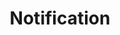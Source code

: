 ---
# -------------------------- #
#        CONTENT TYPE        #
# -------------------------- #

content-type: "api-object"
endpoint: "notifications"
order: 10


# -------------------------- #
#        OBJECT INFO         #
# -------------------------- #

title: "Notification"
description: |
  {{ api.core-objects.notifications.description | flatify }} This applies to the [Custom email notification list]({{ link.account.customize-notifications | prepend: site.baseurl }}) and [Post-load hook]({{ link.account.post-load-notifications | prepend: site.baseurl }}) features.

endpoint-url: "/notifications/public/v1/api"


# -------------------------- #
#        VERSION INFO        #
# -------------------------- #

latest-version: "1"
versions:
  - number: "1"
    deprecated: false


# -------------------------- #
#      AVAILABLE METHODS     #
# -------------------------- #

available-methods:
  - id: "create-custom-notification-recipient"
    title: "Create a custom email"
    method: "post"
    short: "{{ api.core-objects.notifications.custom-emails.post.description | flatify }}"

  - id: "disable-custom-notification-recipient"
    title: "Disable a custom email"
    method: "put"
    short: "{{ api.core-objects.notifications.custom-emails.disable.description | flatify }}"

  - id: "enable-custom-notification-recipient"
    title: "Re-enable a custom email"
    method: "put"
    short: "{{ api.core-objects.notifications.custom-emails.re-enable.description | flatify }}"

  - id: "list-custom-notification-recipients"
    title: "List custom emails"
    method: "get"
    short: "{{ api.core-objects.notifications.custom-emails.list.description | flatify }}"

  - id: "delete-custom-notification-recipient"
    title: "Delete a custom email"
    method: "delete"
    short: "{{ api.core-objects.notifications.custom-emails.delete.description | flatify }}"

  - id: "create-hook-notification"
    title: "Create a webhook"
    method: "post"
    short: "{{ api.core-objects.notifications.hooks.post.description | flatify }}"

  - id: "disable-hook-notification"
    title: "Disable a webhook"
    method: "put"
    short: "{{ api.core-objects.notifications.hooks.disable.description | flatify }}"

  - id: "enable-hook-notification"
    title: "Re-enable a webhook"
    method: "put"
    short: "{{ api.core-objects.notifications.hooks.re-enable.description | flatify }}"

  - id: "list-hook-notifications"
    title: "List webhooks"
    method: "get"
    short: "{{ api.core-objects.notifications.hooks.list.description | flatify }}"

  - id: "delete-hook-notification"
    title: "Delete a webhook"
    method: "delete"
    short: "{{ api.core-objects.notifications.hooks.delete.description | flatify }}"



# -------------------------- #
#      OBJECT ATTRIBUTES     #
# -------------------------- #

object-attributes:
  - name: "id"
    type: "integer"
    description: "The notification ID."
    example-value: |
      9

  - name: "client_id"
    type: "integer"
    description: "The ID of the Stitch client account."
    example-value: |
      116078

  - name: "created_at"
    type: "date-time"
    description: "The time at which the notification was created."
    example-value: |
      2019-07-16T16:51:20Z

  - name: "modified_at"
    type: "date-time"
    description: "The time at which the notification was last modified."
    example-value: |
      2019-07-16T16:51:20Z

  - name: "disabled_at"
    type: "date-time"
    description: |
      The time at which the notification was disabled. This will be `null` unless the notification has been disabled.
    example-value: |
      null

  - name: "email_address"
    type: "string"
    description: |
      **Applicable to custom email notifications only.** The email address of the custom notification recipient.
    example-value: |
      stitch-custom-notification@yourdomain.com

  - name: "version"
    type: "integer"
    description: |
      **Applicable to custom email notifications only.** The version of the hook service the notification is using.
    example-value: |
      1

  - name: "type"
    type: "string"
    description: |
      **Applicable to hook notifications only.** The type of the notification.
    example-value: |
      post_load

  - name: "config"
    type: "object"
    description: "**Applicable to hook notifications only.** The configuration for the hook."
    subattributes:
      - name: "url"
        type: "string"
        description: "**Applicable to hook notifications only.** The webhook URL that Stitch should deliver hook notifications to."
        example-value: |
          https://hooks.zapier.com/hooks/catch/some-hook-id
---